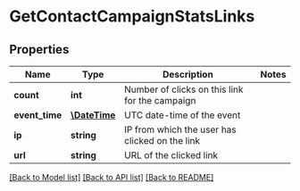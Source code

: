# GetContactCampaignStatsLinks

## Properties
Name | Type | Description | Notes
------------ | ------------- | ------------- | -------------
**count** | **int** | Number of clicks on this link for the campaign | 
**event_time** | [**\DateTime**](\DateTime.md) | UTC date-time of the event | 
**ip** | **string** | IP from which the user has clicked on the link | 
**url** | **string** | URL of the clicked link | 

[[Back to Model list]](../README.md#documentation-for-models) [[Back to API list]](../README.md#documentation-for-api-endpoints) [[Back to README]](../README.md)


